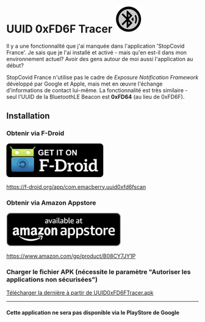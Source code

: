 # UUID 0xFD6F Tracer ![AppLogo](./app/src/main/res/mipmap-hdpi/ic_launcher_round.png)
Il y a une fonctionnalité que j'ai manquée dans l'application 'StopCovid France'. Je sais que je l'ai installé et
activé - mais qu'en est-il dans mon environnement actuel? Avoir des gens autour de moi aussi l'application au début?

StopCovid France n'utilise pas le cadre de _Exposure Notification Framework_ développé par Google et Apple, mais met en
œuvre l'échange d'informations de contact lui-même. La fonctionnalité est très similaire - seul l'UUID de la BluetoothLE
Beacon est **0xFD64** (au lieu de 0xFD6F).

## Installation
### Obtenir via F-Droid
[![F-Droid appstore](./misc/fdroid/320px-Get_it_on_F-Droid.svg.png)](https://f-droid.org/app/com.emacberry.uuid0xfd6fscan)

https://f-droid.org/app/com.emacberry.uuid0xfd6fscan

### Obtenir via Amazon Appstore
[![amazon appstore](./misc/amazon/amazon-appstore-badge-en-black.png)](https://www.amazon.com/gp/product/B08CY7JY1P)

https://www.amazon.com/gp/product/B08CY7JY1P

### Charger le fichier APK (nécessite le paramètre "Autoriser les applications non sécurisées")
[Télécharger la dernière à partir de UUID0xFD6FTracer.apk](https://github.com/marq24/UUID0xFD6FTracer/releases/download/0.9.1.10/UUID0xFD6F_v0.9.1.10.apk)

---
#### Cette application ne sera pas disponible via le PlayStore de Google
